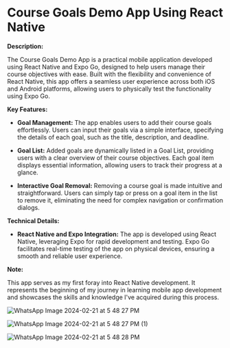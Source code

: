 # Course Goals Demo App Using React Native

**Description:**

The Course Goals Demo App is a practical mobile application developed using React Native and Expo Go, designed to help users manage their course objectives with ease. Built with the flexibility and convenience of React Native, this app offers a seamless user experience across both iOS and Android platforms, allowing users to physically test the functionality using Expo Go.

**Key Features:**

- **Goal Management:** The app enables users to add their course goals effortlessly. Users can input their goals via a simple interface, specifying the details of each goal, such as the title, description, and deadline.

- **Goal List:** Added goals are dynamically listed in a Goal List, providing users with a clear overview of their course objectives. Each goal item displays essential information, allowing users to track their progress at a glance.

- **Interactive Goal Removal:** Removing a course goal is made intuitive and straightforward. Users can simply tap or press on a goal item in the list to remove it, eliminating the need for complex navigation or confirmation dialogs.

**Technical Details:**

- **React Native and Expo Integration:** The app is developed using React Native, leveraging Expo for rapid development and testing. Expo Go facilitates real-time testing of the app on physical devices, ensuring a smooth and reliable user experience.

**Note:**

This app serves as my first foray into React Native development. It represents the beginning of my journey in learning mobile app development and showcases the skills and knowledge I've acquired during this process.


![WhatsApp Image 2024-02-21 at 5 48 27 PM](https://github.com/shbl007/NativeDemo/assets/98837574/2ed35a2c-2a80-4e0a-bad9-d649bb33b21a)


![WhatsApp Image 2024-02-21 at 5 48 27 PM (1)](https://github.com/shbl007/NativeDemo/assets/98837574/2aa6d261-acac-4373-9d85-4ef4fd0bbc93)


![WhatsApp Image 2024-02-21 at 5 48 28 PM](https://github.com/shbl007/NativeDemo/assets/98837574/d0f3d69f-e7cb-49a5-a7c3-bcdcd36669e8)



